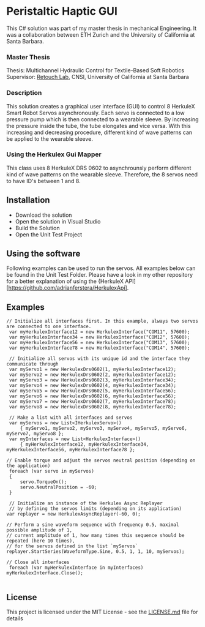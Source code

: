 # Peristaltic Haptic GUI

This C# solution was part of my master thesis in mechanical Engineering. It was a collaboration between ETH Zurich and the University of California at Santa Barbara.  

### Master Thesis
Thesis: Multichannel Hydraulic Control for Textile-Based Soft Robotics
Supervisor: [Retouch Lab](http://re-touch-lab.com/), CNSI, University of California at Santa Barbara 

### Description
This solution creates a graphical user interface (GUI) to control 8 HerkuleX Smart Robot Servos asynchronously. Each servo is connected to a low pressure pump which is then connected to a wearable sleeve.
By increasing the pressure inside the tube, the tube elongates and vice versa. With this increasing and decreasing procedure, different kind of wave patterns can be applied to the wearable sleeve. 

### Using the Herkulex Gui Mapper 
This class uses 8 HerkuleX DRS 0602 to asynchrounsly perform different kind of wave patterns on the wearable sleeve.  Therefore, the 8 servos need to have ID's between 1 and 8. 

## Installation 

*  Download the solution 
*  Open the solution in Visual Studio 
*  Build the Solution
*  Open the Unit Test Project

## Using the software

Following examples can be used to run the servos. All examples below can be found in the Unit Test Folder. 
Please have a look in my other repository for a better explanation of using the {HerkuleX API][https://github.com/adrianferstera/HerkulexApi]. 


## Examples


```
// Initialize all interfaces first. In this example, always two servos are connected to one interface. 
 var myHerkulexInterface12 = new HerkulexInterface("COM11", 57600);
 var myHerkulexInterface34 = new HerkulexInterface("COM12", 57600);
 var myHerkulexInterface56 = new HerkulexInterface("COM13", 57600);
 var myHerkulexInterface78 = new HerkulexInterface("COM14", 57600);

 // Initialize all servos with its unique id and the interface they communicate through
 var myServo1 = new HerkulexDrs0602(1, myHerkulexInterface12);
 var myServo2 = new HerkulexDrs0602(2, myHerkulexInterface12);
 var myServo3 = new HerkulexDrs0602(3, myHerkulexInterface34);
 var myServo4 = new HerkulexDrs0602(4, myHerkulexInterface34);
 var myServo5 = new HerkulexDrs0602(5, myHerkulexInterface56);
 var myServo6 = new HerkulexDrs0602(6, myHerkulexInterface56);
 var myServo7 = new HerkulexDrs0602(7, myHerkulexInterface78);
 var myServo8 = new HerkulexDrs0602(8, myHerkulexInterface78);

 // Make a list with all interfaces and servos
 var myServos = new List<IHerkulexServo>() 
     { myServo1, myServo2, myServo3, myServo4, myServo5, myServo6, myServo7, myServo8 };
 var myInterfaces = new List<HerkulexInterface>() 
     { myHerkulexInterface12, myHerkulexInterface34, myHerkulexInterface56, myHerkulexInterface78 };

// Enable torque and adjust the servos neutral position (depending on the application)
 foreach (var servo in myServos)
 {
     servo.TorqueOn();
     servo.NeutralPosition = -60;
 }

 // Initialize an instance of the Herkulex Async Replayer 
 // by defining the servos limits (depending on its application)
var replayer = new HerkulexAsyncReplayer(-60, 0);

// Perform a sine waveform sequence with frequency 0.5, maximal possible amplitude of 1, 
// current amplitude of 1, how many times this sequence should be repeated (here 10 times), 
// for the servos defined in the list `myServos`
replayer.StartSeries(WaveformType.Sine, 0.5, 1, 1, 10, myServos);

// Close all interfaces 
 foreach (var myHerkulexInterface in myInterfaces)  myHerkulexInterface.Close();           
               
```


## License

This project is licensed under the MIT License - see the [LICENSE.md](LICENSE.md) file for details



